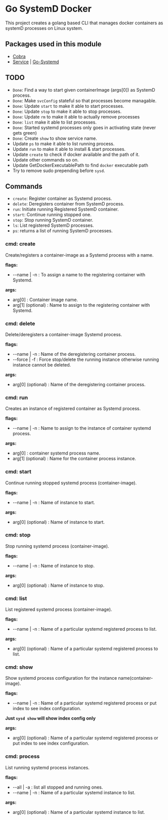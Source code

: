 # Go SystemD Docker

This project creates a golang based CLI that manages docker containers as systemD processes on Linux system.

## Packages used in this module

- [Cobra](https://pkg.go.dev/github.com/spf13/cobra)
- [Service](https://pkg.go.dev/github.com/kardianos/service@v1.2.2) | [Go-Systemd](https://pkg.go.dev/github.com/iguanesolutions/go-systemd/v4#section-readme)

## TODO

- `Done`: Find a way to start given containerImage (args[0]) as SystemD process.
- `Done`: Make `svcConfig` stateful so that processes become managable.
- `Done`: Update `start` to make it able to start processes.
- `Done`: Update `stop` to make it able to stop processes.
- `Done`: Update `rm` to make it able to actually remove processes
- `Done`: `list` make it able to list processes.
- `Done`: Started systemd processes only goes in activating state (never gets green)
- `Done`: Create `show` to show service name.
- Update `ps` to make it able to list running process.
- Update `run` to make it able to install & start processes.
- Update `create` to check if docker available and the path of it.
- Update other commands so on.
- Update GetDockerExecutablePath to find `docker` executable path
- Try to remove sudo prepending before `sysd`.

## Commands

- `create`: Register container as Systemd process.
- `delete`: Deregisters container from SystemD process.
- `run`: Initiate running Registered SystemD container.
- `start`: Continue running stopped one.
- `stop`: Stop running SystemD container.
- `ls`: List registered SystemD processes.
- `ps`: returns a list of running SystemD processes.

### cmd: create

Create/registers a container-image as a Systemd process with a name.

**flags:**

- --name | -n : To assign a name to the registering container with Systemd.

**args:**

- arg[0] : Container image name.
- arg[1] (optional) : Name to assign to the registering container with Systemd.

### cmd: delete

Delete/deregisters a container-image Systemd process.

**flags:**

- --name | -n : Name of the deregistering container process.
- --force | -f : Force stop/delete the running instance otherwise running instance cannot be deleted.

**args:**

- arg[0] (optional) : Name of the deregistering container process.

### cmd: run

Creates an instance of registered container as Systemd process.

**flags:**

- --name | -n : Name to assign to the instance of container systemd process.

**args:**

- arg[0] : container systemd process name.
- arg[1] (optional) : Name for the container process instance.

### cmd: start

Continue running stopped systemd process (container-image).

**flags:**

- --name | -n : Name of instance to start.

**args:**

- arg[0] (optional) : Name of instance to start.

### cmd: stop

Stop running systemd process (container-image).

**flags:**

- --name | -n : Name of instance to stop.

**args:**

- arg[0] (optional) : Name of instance to stop.

### cmd: list

List registered systemd process (container-image).

**flags:**

- --name | -n : Name of a particular systemd registered process to list.

**args:**

- arg[0] (optional) : Name of a particular systemd registered process to list.

### cmd: show

Show systemd process configuration for the instance name(container-image).

**flags:**

- --name | -n : Name of a particular systemd registered process or put index to see index configuration.

**Just `sysd show` will show index config only**

**args:**

- arg[0] (optional) : Name of a particular systemd registered process or put index to see index configuration.

### cmd: process

List running systemd process instances.

**flags:**

- --all | -a : list all stopped and running ones.
- --name | -n : Name of a particular systemd instance to list.

**args:**

- arg[0] (optional) : Name of a particular systemd instance to list.

